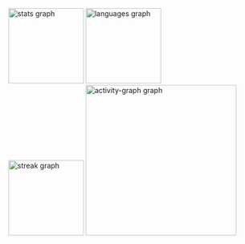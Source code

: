 <div align="left">
  <img src="https://github-readme-stats.vercel.app/api?username=gabsfranca&hide_title=false&hide_rank=false&show_icons=true&include_all_commits=false&count_private=true&disable_animations=false&theme=dracula&locale=en&hide_border=false&order=1" height="150" alt="stats graph" /> 
  <img src="https://github-readme-stats.vercel.app/api/top-langs?username=gabsfranca&locale=en&hide_title=false&layout=compact&card_width=320&langs_count=5&theme=dracula&hide_border=false&order=2" height="150" alt="languages graph" /> <br>
  <img src="https://streak-stats.demolab.com?user=gabsfranca&locale=en&mode=daily&theme=dracula&hide_border=false&border_radius=5&order=3" height="150" alt="streak graph" /> 
  <img src="https://github-readme-activity-graph.vercel.app/graph?username=gabsfranca&radius=16&theme=react&area=true&order=5" height="300" alt="activity-graph graph"  />
</div>



